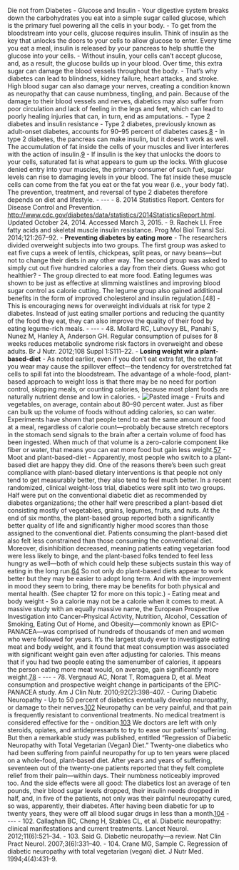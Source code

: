 Die not from Diabetes
	- Glucose and Insulin
		- Your digestive system breaks down the carbohydrates you eat into a simple sugar called glucose, which is the primary fuel powering all the cells in your body. 
		- To get from the bloodstream into your cells, glucose requires insulin. Think of insulin as the key that unlocks the doors to your cells to allow glucose to enter. Every time you eat a meal, insulin is released by your pancreas to help shuttle the glucose into your cells. 
		- Without insulin, your cells can’t accept glucose, and, as a result, the glucose builds up in your blood. Over time, this extra sugar can damage the blood vessels throughout the body. 
		- That’s why diabetes can lead to blindness, kidney failure, heart attacks, and stroke. High blood sugar can also damage your nerves, creating a condition known as neuropathy that can cause numbness, tingling, and pain. Because of the damage to their blood vessels and nerves, diabetics may also suffer from poor circulation and lack of feeling in the legs and feet, which can lead to poorly healing injuries that can, in turn, end as amputations.
	- Type 2 diabetes and insulin resistance
		- Type 2 diabetes, previously known as adult-onset diabetes, accounts for 90–95 percent of diabetes cases.[8](file:///text/part0051.html#chapter6-8) 
		- In type 2 diabetes, the pancreas can make insulin, but it doesn’t work as well. The accumulation of fat inside the cells of your muscles and liver interferes with the action of insulin.[9](file:///text/part0051.html#chapter6-9) 
		- If insulin is the key that unlocks the doors to your cells, saturated fat is what appears to gum up the locks. With glucose denied entry into your muscles, the primary consumer of such fuel, sugar levels can rise to damaging levels in your blood. The fat inside these muscle cells can come from the fat you eat or the fat you wear (i.e., your body fat). The prevention, treatment, and reversal of type 2 diabetes therefore depends on diet and lifestyle.
		- ---
		- 8. 2014 Statistics Report. Centers for Disease Control and Prevention. http://www.cdc.gov/diabetes/data/statistics/2014StatisticsReport.html. Updated October 24, 2014. Accessed March 3, 2015.
		- 9. Rachek LI. Free fatty acids and skeletal muscle insulin resistance. Prog Mol Biol Transl Sci. 2014;121:267–92.
	- **Preventing diabetes by eating more**
		- The researchers divided overweight subjects into two groups. The first group was asked to eat five cups a week of lentils, chickpeas, split peas, or navy beans—but not to change their diets in any other way. The second group was asked to simply cut out five hundred calories a day from their diets. Guess who got healthier? 
		- The group directed to eat more food. Eating legumes was shown to be just as effective at slimming waistlines and improving blood sugar control as calorie cutting. The legume group also gained additional benefits in the form of improved cholesterol and insulin regulation.[48]
		- This is encouraging news for overweight individuals at risk for type 2 diabetes. Instead of just eating smaller portions and reducing the quantity of the food they eat, they can also improve the quality of their food by eating legume-rich meals.
		- ---
		- 48. Mollard RC, Luhovyy BL, Panahi S, Nunez M, Hanley A, Anderson GH. Regular consumption of pulses for 8 weeks reduces metabolic syndrome risk factors in overweight and obese adults. Br J Nutr. 2012;108 Suppl 1:S111–22.
	- **Losing weight wir a plant-based-diet**
		- As noted earlier, even if you don’t eat extra fat, the extra fat you wear may cause the spillover effect—the tendency for overstretched fat cells to spill fat into the bloodstream. The advantage of a whole-food, plant-based approach to weight loss is that there may be no need for portion control, skipping meals, or counting calories, because most plant foods are naturally nutrient dense and low in calories.
		-  ![Pasted image](https://dynalist.io/u/-H3baTOjFT-PYNGfkNEwDzjT) 
		- Fruits and vegetables, on average, contain about 80–90 percent water. Just as fiber can bulk up the volume of foods without adding calories, so can water. Experiments have shown that people tend to eat the same amount of food at a meal, regardless of calorie count—probably because stretch receptors in the stomach send signals to the brain after a certain volume of food has been ingested. When much of that volume is a zero-calorie component like fiber or water, that means you can eat more food but gain less weight.[57](file:///text/part0051.html#chapter6-57)
	- Moot and plant-based-diet
		- Apparently, most people who switch to a plant-based diet are happy they did. One of the reasons there’s been such great compliance with plant-based dietary  interventions is that people not only tend to get measurably better, they also tend to feel much better. In a recent randomized, clinical weight-loss trial, diabetics were split into two groups. Half were put on the conventional diabetic diet as recommended by diabetes organizations; the other half were prescribed a plant-based diet consisting mostly of vegetables, grains, legumes, fruits, and nuts. At the end of six months, the plant-based group reported both a significantly better quality of life and significantly higher mood scores than those assigned to the conventional diet. Patients consuming the plant-based diet also felt less constrained than those consuming the conventional diet. Moreover, disinhibition decreased, meaning patients eating vegetarian food were less likely to binge, and the plant-based folks tended to feel less hungry as well—both of which could help these subjects sustain this way of eating in the long run.[64](file:///text/part0052.html#chapter6-64) So not only do plant-based diets appear to work better but they may be easier to adopt long term. And with the improvement in mood they seem to bring, there may be benefits for both physical and mental health. (See chapter 12 for more on this topic.)
	- Eating meat and body weight
		- So a calorie may not be a calorie when it comes to meat. A massive study with an equally massive name, the European Prospective Investigation into Cancer–Physical Activity, Nutrition, Alcohol, Cessation of Smoking, Eating Out of Home, and Obesity—commonly known as EPIC-PANACEA—was comprised of hundreds of thousands of men and women who were followed for years. It’s the largest study ever to investigate eating meat and body weight, and it found that meat consumption was associated with significant weight gain even after adjusting for calories. This means that if you had two people eating the samenumber of calories, it appears the person eating more meat would, on average, gain significantly more weight.[78](file:///text/part0052.html#chapter6-78)
		- ---
		- 78. Vergnaud AC, Norat T, Romaguera D, et al. Meat consumption and prospective weight change in participants of the EPIC-PANACEA study. Am J Clin Nutr. 2010;92(2):398–407.
	- Curing Diabetic Neuropathy
		- Up to 50 percent of diabetics eventually develop neuropathy, or damage to their nerves.[102](file:///text/part0052.html#chapter6-102) Neuropathy can be very painful, and that pain is frequently resistant to conventional treatments. No medical treatment is considered effective for the 
		- ondition.[103](file:///text/part0052.html#chapter6-103) We doctors are left with only steroids, opiates, and antidepressants to try to ease our patients’ suffering. But then a remarkable study was published, entitled “Regression of Diabetic Neuropathy with Total Vegetarian (Vegan) Diet.” Twenty-one diabetics who had been suffering from painful neuropathy for up to ten years were placed on a whole-food, plant-based diet. After years and years of suffering, seventeen out of the twenty-one patients reported that they felt complete relief from their pain—within days. Their numbness noticeably improved too. And the side effects were all good: The diabetics lost an average of ten pounds, their blood sugar levels dropped, their insulin needs dropped in half, and, in five of the patients, not only was their painful neuropathy cured, so was, apparently, their diabetes. After having been diabetic for up to twenty years, they were off all blood sugar drugs in less than a month.[104](file:///text/part0052.html#chapter6-104)
		- ---
		- 102. Callaghan BC, Cheng H, Stables CL, et al. Diabetic neuropathy: clinical manifestations and current treatments. Lancet Neurol. 2012;11(6):521–34.
		- 103. Said G. Diabetic neuropathy—a review. Nat Clin Pract Neurol. 2007;3(6):331–40.
		- 104. Crane MG, Sample C. Regression of diabetic neuropathy with total vegetarian (vegan) diet. J Nutr Med. 1994;4(4):431–9.